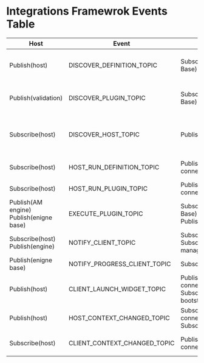 # Integrations Framewrok Events Table
| Host                                        | Event                        | Client                                                | Event Description                                                                                                                                                               |
|---------------------------------------------|------------------------------|-------------------------------------------------------|---------------------------------------------------------------------------------------------------------------------------------------------------------------------------------|
| Publish(host)                               | DISCOVER_DEFINITION_TOPIC    | Subscribe(*Definition Base)                           | Any definition should be subscribed to this event to be discovered by the host. * Definition Base its not the client neither the host, its a separated module.                  |
| Publish(validation)                         | DISCOVER_PLUGIN_TOPIC        | Subscribe(*Plugin Base)                               | Any plugin should be subscribed to this event to be discovered by the host. * Plugin Base its not the client neither the host, its a separated module.                          |
| Subscribe(host)                             | DISCOVER_HOST_TOPIC          | Publish(client)                                       | The client publish an event and waits for a reply in host, can't do it the other way around because host is initialized first and we can't have a list of all published events. |
| Subscribe(host)                             | HOST_RUN_DEFINITION_TOPIC    | Publish(Host connection)                              | Host connection emits this event to let the host know what client is asking to run                                                                                              |
| Subscribe(host)                             | HOST_RUN_PLUGIN_TOPIC        | Publish(Host connection)                              | Communication between client and host to ask for a plugin to run.                                                                                                               |
| Publish(AM engine)<br/>Publish(enigne base) | EXECUTE_PLUGIN_TOPIC         | Subscribe(*Plugin Base)<br/>Publish(qt/ui/factory)    | Any plugin should be subscribed to this event to be executed by the engine. * Plugin Base its not the client neither the host, its a separated module.                          |
| Subscribe(host)<br/>Publish(engine)         | NOTIFY_CLIENT_TOPIC          | Subscribe(client)<br/>Subscribe(asset manager)        | (Previously named PIPELINE_CLIENT_NOTIFICATION)Engine publishes the results of runing a plugin                                                                                  |
| Publish(enigne base)                        | NOTIFY_PROGRESS_CLIENT_TOPIC | Subscribe(qt/ui/factory)                              | Engine notifies client on the plugin execution progress                                                                                                                         |
| Publish(host)                               | CLIENT_LAUNCH_WIDGET_TOPIC   | Publish(Host connection)<br/>Subscribe(DCC bootstrap) | Used to raise the UI client in the DCCs.                                                                                                                                        |
| Publish(host)                               | HOST_CONTEXT_CHANGED_TOPIC   | Subscribe(Host connection)<br/>Subscribe(client)      | Event emited every time host changes the context                                                                                                                                |
| Subscribe(host)                             | CLIENT_CONTEXT_CHANGED_TOPIC | Publish(Host connection)                              | Context has been changed in the client side, needs to communnicate this to the host.                                                                                            |





